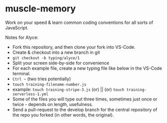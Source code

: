 # muscle-memory
Work on your speed &amp; learn common coding conventions for all sorts of JavaScript.

Notes for Alyce:

- Fork this repository, and then clone your fork into VS-Code.
- Create & checkout into a new branch in git
- `git checkout -b typing/alyce/1`
- Split your screen side-by-side for convenience
- For each example file, create a new typing file like below in the VS-Code terminal.
- `Ctrl ~` (two tries potentially)
- `touch training-filename-number.js` 
- example: `touch training-stripe-3.js` (or) || (or) `touch training-serverless-1.yml`
- Some of the files you will type out three times, sometimes just once or twice - depends on length, usefulness.
- Send a pull-request to the develop branch for the central repository of the repo you forked (in other words, the original).
